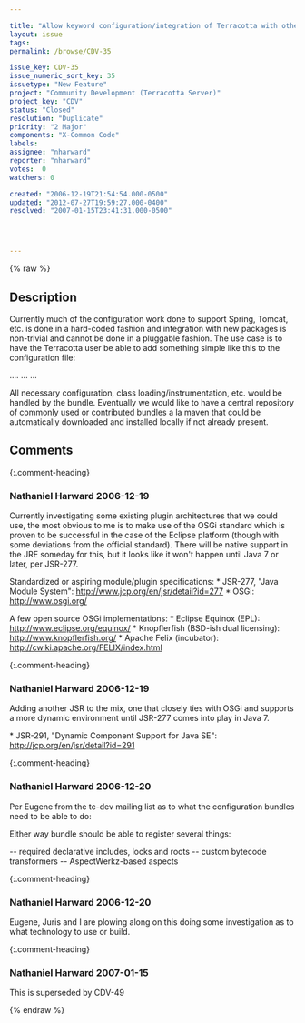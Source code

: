 ```yaml
---

title: "Allow keyword configuration/integration of Terracotta with other packages (a.k.a. \"configuration bundles\")"
layout: issue
tags: 
permalink: /browse/CDV-35

issue_key: CDV-35
issue_numeric_sort_key: 35
issuetype: "New Feature"
project: "Community Development (Terracotta Server)"
project_key: "CDV"
status: "Closed"
resolution: "Duplicate"
priority: "2 Major"
components: "X-Common Code"
labels: 
assignee: "nharward"
reporter: "nharward"
votes:  0
watchers: 0

created: "2006-12-19T21:54:54.000-0500"
updated: "2012-07-27T19:59:27.000-0400"
resolved: "2007-01-15T23:41:31.000-0500"




---
```


{% raw %}

## Description

<div markdown="1" class="description">

Currently much of the configuration work done to support Spring, Tomcat, etc. is done in a hard-coded fashion and integration with new packages is non-trivial and cannot be done in a pluggable fashion.  The use case is to have the Terracotta user be able to add something simple like this to the configuration file:

....
   <bundles>
      ...
      <bundle name="spring" version="2.0"/>
      <bundle name="tomcat" version="5.5"/>
      ...
   </bundles>

All necessary configuration, class loading/instrumentation, etc. would be handled by the bundle.  Eventually we would like to have a central repository of commonly used or contributed bundles a la maven that could be automatically downloaded and installed locally if not already present.

</div>

## Comments


{:.comment-heading}
### **Nathaniel Harward** <span class="date">2006-12-19</span>

<div markdown="1" class="comment">

Currently investigating some existing plugin architectures that we could use, the most obvious to me is to make use of the OSGi standard which is proven to be successful in the case of the Eclipse platform (though with some deviations from the official standard).  There will be native support in the JRE someday for this, but it looks like it won't happen until Java 7 or later, per JSR-277.

Standardized or aspiring module/plugin specifications:
   \* JSR-277, "Java Module System": http://www.jcp.org/en/jsr/detail?id=277
   \* OSGi: http://www.osgi.org/

A few open source OSGi implementations:
   \* Eclipse Equinox (EPL): http://www.eclipse.org/equinox/
   \* Knopflerfish (BSD-ish dual licensing): http://www.knopflerfish.org/
   \* Apache Felix (incubator): http://cwiki.apache.org/FELIX/index.html

</div>


{:.comment-heading}
### **Nathaniel Harward** <span class="date">2006-12-19</span>

<div markdown="1" class="comment">

Adding another JSR to the mix, one that closely ties with OSGi and supports a more dynamic environment until JSR-277 comes into play in Java 7.

   \* JSR-291, "Dynamic Component Support for Java SE": http://jcp.org/en/jsr/detail?id=291

</div>


{:.comment-heading}
### **Nathaniel Harward** <span class="date">2006-12-20</span>

<div markdown="1" class="comment">

Per Eugene from the tc-dev mailing list as to what the configuration bundles need to be able to do:

  Either way bundle should be able to register several things:

-- required declarative includes, locks and roots
-- custom bytecode transformers
-- AspectWerkz-based aspects

</div>


{:.comment-heading}
### **Nathaniel Harward** <span class="date">2006-12-20</span>

<div markdown="1" class="comment">

Eugene, Juris and I are plowing along on this doing some investigation as to what technology to use or build.

</div>


{:.comment-heading}
### **Nathaniel Harward** <span class="date">2007-01-15</span>

<div markdown="1" class="comment">

This is superseded by CDV-49

</div>



{% endraw %}
